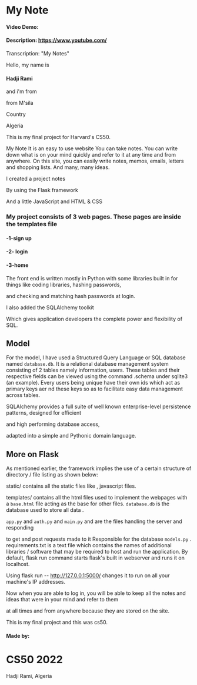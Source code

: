 # My Note
#### Video Demo:  <URL HERE>
#### Description: https://www.youtube.com/
Transcription: "My Notes"

Hello, my name is 
 
 #### Hadji Rami 
 
 and i'm from
 
from M'sila
 
 Country
 
 Algeria

This is my final project for Harvard's CS50.

My Note It is an easy to use website You can take notes. You can write down what is on your mind quickly and refer to it at any 
 time and from anywhere. On this site, you can easily write notes, memos, emails, letters and shopping lists. And many, many ideas.

 
I created a project notes
 
By using the Flask framework
 
And a little JavaScript and HTML & CSS

### My project consists of 3 web pages. These pages are inside the templates file
 
#### -1-sign up
 
#### -2- login
 
#### -3-home

The front end is written mostly in Python with some libraries built in for things like coding libraries, hashing passwords, 
 
 and checking and matching hash passwords at login.

I also added the SQLAlchemy toolkit
 
Which gives application developers the complete power and flexibility of SQL.
 
## Model
For the model, I have used a Structured Query Language or SQL database named ```database.db```. 
It is a relational database management system consisting of 2
tables namely
 information, users. 
These tables and their respective fields can be viewed using the command .schema under sqlite3 (an example). 
Every users being unique have their own ids which act as primary keys aer nd these keys 
so as to facilitate easy data management across tables.
 
SQLAlchemy provides a full suite of well known enterprise-level persistence patterns, designed for efficient
 
 and high performing database access, 
 
 adapted into a simple and Pythonic domain language.
 
 ## More on Flask
As mentioned earlier, the framework implies the use of a certain structure of directory / file listing as shown below:

static/ contains all the static files like , javascript files.

templates/ 
contains all the html files used to implement the webpages with a ```base.html```  file acting as the base for other files.
```database.db``` is the database used to store all data .

```app.py``` and ```auth.py``` and  ```main.py``` and are the files handling the server and responding 
 
 to get and post requests made to it 
Responsible for the database
```models.py``` .
requirements.txt is a text file which contains the names of additional libraries / software that may be required to host and run the application.
By default, flask run command starts flask's built in webserver and runs it on localhost. 
 
 Using flask run -- http://127.0.0.1:5000/ changes it to run on all your machine's IP addresses.
 
Now when you are able to log in, you will be able to keep all the notes and ideas that were in your mind and refer to them 
 
 at all times and from anywhere because they are stored on the site.

This is my final project and this was cs50.

  #### Made by:
  # CS50 2022
  Hadji Rami, Algeria
  
